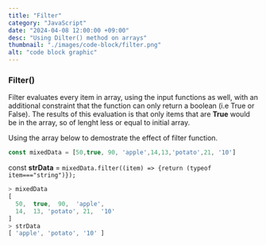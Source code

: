 ```yaml
---
title: "Filter"
category: "JavaScript"
date: "2024-04-08 12:00:00 +09:00"
desc: "Using Dilter() method on arrays"
thumbnail: "./images/code-block/filter.png"
alt: "code block graphic"
---
```


### Filter()
Filter evaluates every item in array, using the input functions as well, with an additional constraint that the function can only return a boolean (i.e True or False). The results of this evaluation is that only items that are __True__ would be in the array, so of lenght less or equal to initial array. 

Using the array below to demostrate the effect of filter function.
```js
const mixedData = [50,true, 90, 'apple',14,13,'potato',21, '10']
```

const __strData__ = ```mixedData.filter((item) => {return (typeof item==="string")});```

  ```js
  > mixedData
  [
    50,  true,  90,  'apple',
    14,  13, 'potato', 21,  '10'
  ]
  > strData
  [ 'apple', 'potato', '10' ]

  ```
